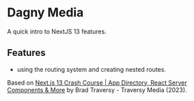 # Dagny Media

A quick intro to NextJS 13 features.

<!-- <p align="center">
    <img src="screenshot.png">
</p> -->

## Features

- using the routing system and creating nested routes.

Based on [Next.js 13 Crash Course | App Directory, React Server Components & More](https://www.youtube.com/watch?v=Y6KDk5iyrYE) by Brad Traversy - Traversy Media (2023).
